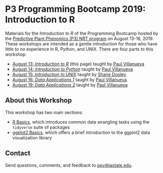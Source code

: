 # P3 Programming Bootcamp 2019: Introduction to R

Materials for the *Introduction to R* of the Programming Bootcamp hosted by the [Predictive Plant Phenomics (P3) NRT program][p3-landing] on August 13-16, 2019.  These workshops are intended as a gentle introduction for those who have little to no experience in R, Python, and UNIX.  There are four parts to this workshop:

* [August 13: *Introduction to R*][intro-to-r] (this page) taught by [Paul Villanueva][paul-github]
* [August 14: *Introduction to Python*][intro-to-python] taught by [Paul Villanueva][paul-github]
* [August 15: *Introduction to UNIX*][intro-to-unix] taught by [Shane Dooley][shane-github]
* [August 16: *Data Applications 1*][data-1] taught by [Paul Villanueva][paul-github]
* [August 19: *Data Applications 2*][data-2] taught by [Paul Villanueva][paul-github]

## About this Workshop

This workshop has two main sections:

* [R Basics](https://pommevilla.github.io/p3.bootcamp.r.2019/lesson_1.html), which introduces common data wrangling tasks using the `tidyverse` suite of packages
* [ggplot2 Basics](https://pommevilla.github.io/p3.bootcamp.r.2019/lesson_2.html), which offers a brief introduction to the ggplot2 data visualization library

## Contact

Send questions, comments, and feedback to pev@iastate.edu.

[p3-landing]: https://www.predictivephenomicsinplants.iastate.edu/
[intro-to-r]: https://github.com/pommevilla/p3.bootcamp.r.2019
[intro-to-python]: https://github.com/pommevilla/p3.bootcamp.python.2019
[paul-github]: https://github.com/pommevilla
[intro-to-unix]: https://github.com/skDooley/shell_tutorial
[shane-github]: https://github.com/skDooley
[data-1]: https://github.com/pommevilla/p3.bootcamp.da1.2019
[data-2]: https://github.com/pommevilla/p3.bootcamp.da2.2019
